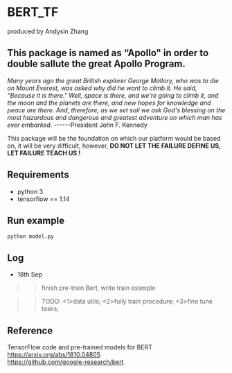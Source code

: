 # BERT_TF
produced by Andysin Zhang  

## **This package is named as “Apollo" in order to double sallute the great Apollo Program.**

*Many years ago the great British explorer George Mallory, who was to die on Mount Everest, was asked why did he want to climb it. He said, "Because it is there."
Well, space is there, and we're going to climb it, and the moon and the planets are there, and new hopes for knowledge and peace are there. And, therefore, as we set sail we ask God's blessing on the most hazardous and dangerous and greatest adventure on which man has ever embarked.*			------President John F. Kennedy

This package will be the foundation on which our platform would be based on, it will be very difficult, however, **DO NOT LET THE FAILURE DEFINE US, LET FAILURE TEACH US !**  

## Requirements  
- python 3  
- tensorflow == 1.14 

## Run example  
```shell
python model.py
```

## Log  
- 18th Sep  
>>finish pre-train Bert, write train example  

>>TODO: <1>data utils; <2>fully train procedure; <3>fine tune tasks;  

## Reference  

TensorFlow code and pre-trained models for BERT https://arxiv.org/abs/1810.04805  
https://github.com/google-research/bert  


